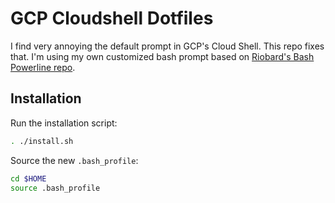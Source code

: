 # GCP Cloudshell Dotfiles

I find very annoying the default prompt in GCP's Cloud Shell. This repo fixes that. I'm using my own customized bash prompt based on [Riobard's Bash Powerline repo](https://github.com/riobard/bash-powerline).

## Installation

Run the installation script:

```bash
. ./install.sh
```

Source the new `.bash_profile`:

```bash
cd $HOME
source .bash_profile
```
